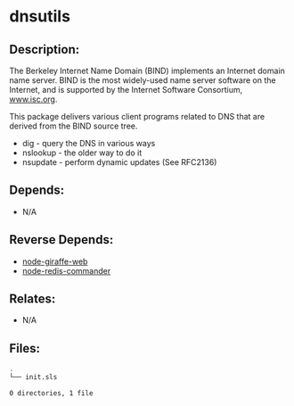 # dnsutils

## Description:

The Berkeley Internet Name Domain (BIND) implements an Internet domain name server.  BIND is the most widely-used name server software on the Internet, and is supported by the Internet Software Consortium, www.isc.org.

This package delivers various client programs related to DNS that are derived from the BIND source tree.

- dig - query the DNS in various ways
- nslookup - the older way to do it
- nsupdate - perform dynamic updates (See RFC2136)

## Depends:

  -  N/A

## Reverse Depends:

  -  [node-giraffe-web](salt/node-giraffe-web)
  -  [node-redis-commander](salt/node-redis-commander)

## Relates:

  -  N/A

## Files:

```bash
.
└── init.sls

0 directories, 1 file
```

